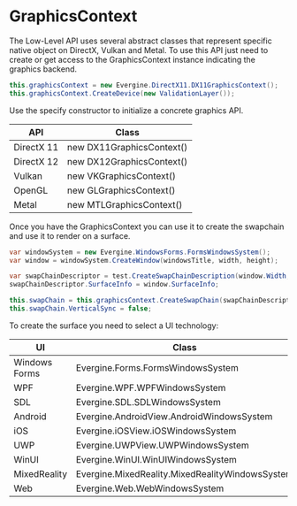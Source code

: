 # GraphicsContext

The Low-Level API uses several abstract classes that represent specific native object on DirectX, Vulkan and Metal.
To use this API just need to create or get access to the GraphicsContext instance indicating the graphics backend.

```csharp
this.graphicsContext = new Evergine.DirectX11.DX11GraphicsContext();
this.graphicsContext.CreateDevice(new ValidationLayer());
```

Use the specify constructor to initialize a concrete graphics API.

| API |  Class |
|--------| ----------- |
| DirectX 11    | new DX11GraphicsContext() |
| DirectX 12    | new DX12GraphicsContext() |
| Vulkan    | new VKGraphicsContext() |
| OpenGL    | new GLGraphicsContext() |
| Metal    | new MTLGraphicsContext() |

Once you have the GraphicsContext you can use it to create the swapchain and use it to render on a surface.

```csharp
var windowSystem = new Evergine.WindowsForms.FormsWindowsSystem();
var window = windowSystem.CreateWindow(windowsTitle, width, height);

var swapChainDescriptor = test.CreateSwapChainDescription(window.Width, window.Height);
swapChainDescriptor.SurfaceInfo = window.SurfaceInfo;

this.swapChain = this.graphicsContext.CreateSwapChain(swapChainDescriptor);
this.swapChain.VerticalSync = false;
```

To create the surface you need to select a UI technology:

| UI |  Class |
|--------| ----------- |
| Windows Forms    | Evergine.Forms.FormsWindowsSystem |
| WPF    | Evergine.WPF.WPFWindowsSystem |
| SDL    | Evergine.SDL.SDLWindowsSystem |
| Android    | Evergine.AndroidView.AndroidWindowsSystem |
| iOS    | Evergine.iOSView.iOSWindowsSystem |
| UWP    | Evergine.UWPView.UWPWindowsSystem |
| WinUI    | Evergine.WinUI.WinUIWindowsSystem |
| MixedReality    | Evergine.MixedReality.MixedRealityWindowsSystem |
| Web    | Evergine.Web.WebWindowsSystem |
